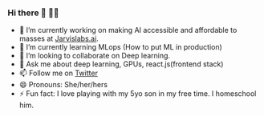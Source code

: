 ### Hi there 👋 :woman_technologist:


- 🔭 I’m currently working on making AI accessible and affordable to masses at [Jarvislabs.ai](https://jarvislabs.ai/).
- 🌱 I’m currently learning MLops (How to put ML in production)
- 👯 I’m looking to collaborate on Deep learning.
- 💬 Ask me about deep learning, GPUs, react.js(frontend stack)
- 📫 Follow me on [Twitter](https://twitter.com/Poonamligade)
- 😄 Pronouns: She/her/hers
- ⚡ Fun fact: I love playing with my 5yo son in my free time. I homeschool him.
